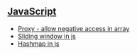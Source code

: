 ## [JavaScript](https://github.com/satyarth8/useful_concept_gists/blob/main/JavaScript/proxy_array.js)
- [Proxy - allow negative access in array](JavaScript/proxy_array.js)
- [Sliding window in js](JavaScript/sliding_window.js)
- [Hashmap in js](JavaScript/hash_map.js)
